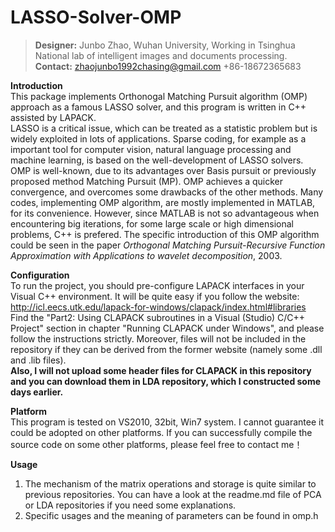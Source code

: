 LASSO-Solver-OMP
=========================

>**Designer:** Junbo Zhao, Wuhan University, Working in Tsinghua National lab of intelligent images and documents processing.      
**Contact:** zhaojunbo1992chasing@gmail.com +86-18672365683     

**Introduction**     
This package implements Orthonogal Matching Pursuit algorithm (OMP) approach as a famous LASSO solver, and this program is written in C++ assisted by LAPACK.     
LASSO is a critical issue, which can be treated as a statistic problem but is widely exploited in lots of applications. Sparse coding, for example as a important tool for computer vision, natural language processing and machine learning, is based on the well-development of LASSO solvers.
OMP is well-known, due to its advantages over Basis pursuit or previously proposed method Matching Pursuit (MP). OMP achieves a quicker convergence, and overcomes some drawbacks of the other methods.
Many codes, implementing OMP algorithm, are mostly implemented in MATLAB, for its convenience. However, since MATLAB is not so advantageous when encountering big iterations, for some large scale or high dimensional problems, C++ is prefered.
The specific introduction of this OMP algorithm could be seen in the paper *Orthogonal Matching Pursuit-Recursive Function Approximation with Applications to wavelet decomposition*, 2003.     

**Configuration**    
To run the project, you should pre-configure LAPACK interfaces in your Visual C++ environment. It will be quite easy if you follow the website: http://icl.eecs.utk.edu/lapack-for-windows/clapack/index.html#libraries      
Find the "Part2: Using CLAPACK subroutines in a Visual (Studio) C/C++ Project" section in chapter "Running CLAPACK under Windows", and please follow the instructions strictly. Moreover, files will not be included in the repository if they can be derived from the former website (namely some .dll and .lib files).    
**Also, I will not upload some header files for CLAPACK in this repository and you can download them in LDA repository, which I constructed some days earlier.**     

**Platform**     
This program is tested on VS2010, 32bit, Win7 system. I cannot guarantee it could be adopted on other platforms. If you can successfully compile the source code on some other platforms, please feel free to contact me！     

**Usage**     
1. The mechanism of the matrix operations and storage is quite similar to previous repositories. You can have a look at the readme.md file of PCA or LDA repositories if you need some explanations.    
2. Specific usages and the meaning of parameters can be found in omp.h
